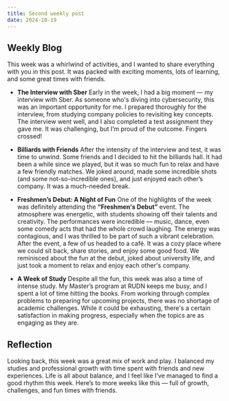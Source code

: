 ```yaml
---
title: Second weekly post
date: 2024-10-19
---
```


## Weekly Blog

This week was a whirlwind of activities, and I wanted to share everything with you in this post. It was packed with exciting moments, lots of learning, and some great times with friends.

- **The Interview with Sber**
    Early in the week, I had a big moment — my interview with Sber. As someone who's diving into cybersecurity, this was an important opportunity for me. I prepared thoroughly for the interview, from studying company policies to revisiting key concepts. The interview went well, and I also completed a test assignment they gave me. It was challenging, but I’m proud of the outcome. Fingers crossed!

- **Billiards with Friends**
    After the intensity of the interview and test, it was time to unwind. Some friends and I decided to hit the billiards hall. It had been a while since we played, but it was so much fun to relax and have a few friendly matches. We joked around, made some incredible shots (and some not-so-incredible ones), and just enjoyed each other’s company. It was a much-needed break.

- **Freshmen’s Debut: A Night of Fun**
    One of the highlights of the week was definitely attending the **“Freshmen's Debut”** event. The atmosphere was energetic, with students showing off their talents and creativity. The performances were incredible — music, dance, even some comedy acts that had the whole crowd laughing. The energy was contagious, and I was thrilled to be part of such a vibrant celebration. 
    After the event, a few of us headed to a café. It was a cozy place where we could sit back, share stories, and enjoy some good food. We reminisced about the fun at the debut, joked about university life, and just took a moment to relax and enjoy each other's company.

- **A Week of Study**
    Despite all the fun, this week was also a time of intense study. My Master’s program at RUDN keeps me busy, and I spent a lot of time hitting the books. From working through complex problems to preparing for upcoming projects, there was no shortage of academic challenges. While it could be exhausting, there's a certain satisfaction in making progress, especially when the topics are as engaging as they are.

## Reflection

Looking back, this week was a great mix of work and play. I balanced my studies and professional growth with time spent with friends and new experiences. Life is all about balance, and I feel like I’ve managed to find a good rhythm this week. Here’s to more weeks like this — full of growth, challenges, and fun times with friends.

